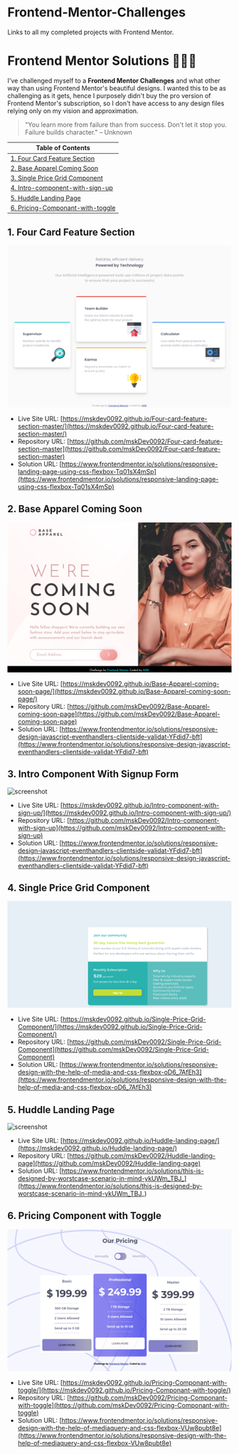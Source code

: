 # Frontend-Mentor-Challenges
Links to all my completed projects with Frontend Mentor.

# Frontend Mentor Solutions 👨🏻‍💻

I've challenged myself to a **Frontend Mentor Challenges** and what other way than using Frontend Mentor's beautiful designs. I wanted this to be as challenging as it gets, hence I purposely didn't buy the pro version of Frontend Mentor's subscription, so I don't have access to any design files relying only on my vision and approximation.

> "You learn more from failure than from success. Don't let it stop you. Failure builds character." – Unknown

| Table of Contents |
| --- |
| [1. Four Card Feature Section](https://github.com/mskDev0092/Frontend-Mentor-Challenges#1-four-card-feature-section) |
| [2. Base Apparel Coming Soon](https://github.com/mskDev0092/Frontend-Mentor-Challenges#2-base-apparel-coming-soon) |
| [3. Single Price Grid Component](https://github.com/mskDev0092/Frontend-Mentor-Challenges#3-intro-component-with-signup-form) |
| [4. Intro-component-with-sign-up](https://github.com/mskDev0092/Frontend-Mentor-Challenges#4-single-price-grid-component) |
| [5. Huddle Landing Page](https://github.com/mskDev0092/Frontend-Mentor-Challenges#5-huddle-landing-page) |
| [6. Pricing-Componant-with-toggle](https://github.com/mskDev0092/Frontend-Mentor-Challenges#6-pricing-component-with-toggle) |

## 1. Four Card Feature Section

![screenshot](https://github.com/mskDev0092/Four-card-feature-section-master/blob/main/Frontend%20Mentor%20Four%20card%20feature%20section.png)

- Live Site URL: [https://mskdev0092.github.io/Four-card-feature-section-master/](https://mskdev0092.github.io/Four-card-feature-section-master/)
- Repository URL: [https://github.com/mskDev0092/Four-card-feature-section-master](https://github.com/mskDev0092/Four-card-feature-section-master)
- Solution URL: [https://www.frontendmentor.io/solutions/responsive-landing-page-using-css-flexbox-Tq01sX4mSp](https://www.frontendmentor.io/solutions/responsive-landing-page-using-css-flexbox-Tq01sX4mSp)

## 2. Base Apparel Coming Soon

![screenshot](https://github.com/mskDev0092/Base-Apparel-coming-soon-page/blob/main/Screenshot%202022-11-16%20at%2000-31-11%20Frontend%20Mentor%20Base%20Apparel%20coming%20soon%20page.png)

- Live Site URL: [https://mskdev0092.github.io/Base-Apparel-coming-soon-page/](https://mskdev0092.github.io/Base-Apparel-coming-soon-page/)
- Repository URL: [https://github.com/mskDev0092/Base-Apparel-coming-soon-page](https://github.com/mskDev0092/Base-Apparel-coming-soon-page)
- Solution URL: [https://www.frontendmentor.io/solutions/responsive-design-javascript-eventhandlers-clientside-validat-YFdid7-bft](https://www.frontendmentor.io/solutions/responsive-design-javascript-eventhandlers-clientside-validat-YFdid7-bft)

## 3. Intro Component With Signup Form

![screenshot](https://github.com/mskDev0092/Intro-component-with-sign-up/blob/main/Screenshot%202022-11-20%20at%2001-54-54%20Frontend%20Mentor%20Intro%20component%20with%20sign%20up.png)

- Live Site URL: [https://mskdev0092.github.io/Intro-component-with-sign-up/](https://mskdev0092.github.io/Intro-component-with-sign-up/)
- Repository URL: [https://github.com/mskDev0092/Intro-component-with-sign-up](https://github.com/mskDev0092/Intro-component-with-sign-up)
- Solution URL: [https://www.frontendmentor.io/solutions/responsive-design-javascript-eventhandlers-clientside-validat-YFdid7-bft](https://www.frontendmentor.io/solutions/responsive-design-javascript-eventhandlers-clientside-validat-YFdid7-bft)

## 4. Single Price Grid Component

![screenshot](https://github.com/mskDev0092/Single-Price-Grid-Component/blob/main/Screenshot%202023-07-31%20at%2001-18-19%20Frontend%20Mentor%20Single%20Price%20Grid%20Component.png)

- Live Site URL: [https://mskdev0092.github.io/Single-Price-Grid-Component/](https://mskdev0092.github.io/Single-Price-Grid-Component/)
- Repository URL: [https://github.com/mskDev0092/Single-Price-Grid-Component](https://github.com/mskDev0092/Single-Price-Grid-Component)
- Solution URL: [https://www.frontendmentor.io/solutions/responsive-design-with-the-help-of-media-and-css-flexbox-oD6_7AfEh3](https://www.frontendmentor.io/solutions/responsive-design-with-the-help-of-media-and-css-flexbox-oD6_7AfEh3)

## 5. Huddle Landing Page

![screenshot](https://github.com/mskDev0092/Huddle-landing-page/blob/main/ScrFrontend%20Mentor%20Huddle%20landing%20page%20with%20single%20introductory%20div.png)

- Live Site URL: [https://mskdev0092.github.io/Huddle-landing-page/](https://mskdev0092.github.io/Huddle-landing-page/)
- Repository URL: [https://github.com/mskDev0092/Huddle-landing-page](https://github.com/mskDev0092/Huddle-landing-page)
- Solution URL: [https://www.frontendmentor.io/solutions/this-is-designed-by-worstcase-scenario-in-mind-ykUWm_TBJ_](https://www.frontendmentor.io/solutions/this-is-designed-by-worstcase-scenario-in-mind-ykUWm_TBJ_)

## 6. Pricing Component with Toggle

![screenshot](https://github.com/mskDev0092/Pricing-Componant-with-toggle/blob/main/Screenshot%202022-11-15%20at%2001-27-46%20Frontend%20Mentor.png)

- Live Site URL: [https://mskdev0092.github.io/Pricing-Componant-with-toggle/](https://mskdev0092.github.io/Pricing-Componant-with-toggle/)
- Repository URL: [https://github.com/mskDev0092/Pricing-Componant-with-toggle](https://github.com/mskDev0092/Pricing-Componant-with-toggle)
- Solution URL: [https://www.frontendmentor.io/solutions/responsive-design-with-the-help-of-mediaquery-and-css-flexbox-VUw8pubt8e](https://www.frontendmentor.io/solutions/responsive-design-with-the-help-of-mediaquery-and-css-flexbox-VUw8pubt8e)













